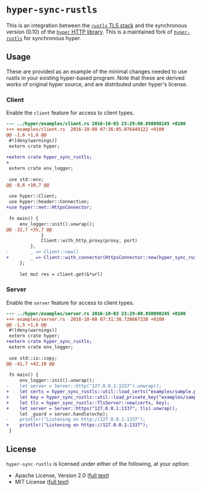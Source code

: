 # `hyper-sync-rustls`

This is an integration between the [`rustls` TLS
stack](https://github.com/ctz/rustls) and the synchronous version (0.10) of the
[`hyper` HTTP library](https://github.com/hyperium/hyper). This is a maintained
fork of [`hyper-rustls`](https://github.com/ctz/hyper-rustls) for synchronous
hyper.

## Usage

These are provided as an example of the minimal changes needed to use rustls in
your existing hyper-based program. Note that these are derived works of original
hyper source, and are distributed under hyper's license.

### Client

Enable the `client` feature for access to client types.

```diff
--- ../hyper/examples/client.rs	2016-10-03 23:29:00.850098245 +0100
+++ examples/client.rs	2016-10-08 07:36:05.076449122 +0100
@@ -1,6 +1,8 @@
 #![deny(warnings)]
 extern crate hyper;
 
+extern crate hyper_sync_rustls;
+
 extern crate env_logger;
 
 use std::env;
@@ -8,6 +10,7 @@
 
 use hyper::Client;
 use hyper::header::Connection;
+use hyper::net::HttpsConnector;
 
 fn main() {
     env_logger::init().unwrap();
@@ -32,7 +35,7 @@
             }
             Client::with_http_proxy(proxy, port)
         },
-        _ => Client::new()
+        _ => Client::with_connector(HttpsConnector::new(hyper_sync_rustls::TlsClient::new()))
     };
 
     let mut res = client.get(&*url)
```

### Server

Enable the `server` feature for access to client types.

```diff
--- ../hyper/examples/server.rs	2016-10-03 23:29:00.850098245 +0100
+++ examples/server.rs	2016-10-08 07:31:38.720667338 +0100
@@ -1,5 +1,6 @@
 #![deny(warnings)]
 extern crate hyper;
+extern crate hyper_sync_rustls;
 extern crate env_logger;
 
 use std::io::copy;
@@ -41,7 +42,10 @@
 
 fn main() {
     env_logger::init().unwrap();
-    let server = Server::http("127.0.0.1:1337").unwrap();
+    let certs = hyper_sync_rustls::util::load_certs("examples/sample.pem").unwrap();
+    let key = hyper_sync_rustls::util::load_private_key("examples/sample.rsa").unwrap();
+    let tls = hyper_sync_rustls::TlsServer::new(certs, key);
+    let server = Server::https("127.0.0.1:1337", tls).unwrap();
     let _guard = server.handle(echo);
-    println!("Listening on http://127.0.0.1:1337");
+    println!("Listening on https://127.0.0.1:1337");
 }
```

## License

`hyper-sync-rustls` is licensed under either of the following, at your option:

 * Apache License, Version 2.0 ([full text](http://www.apache.org/licenses/LICENSE-2.0))
 * MIT License ([full text](http://opensource.org/licenses/MIT))
